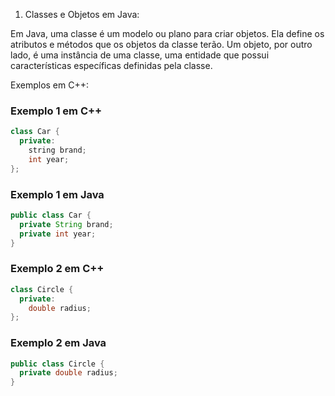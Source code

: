 1. Classes e Objetos em Java:

Em Java, uma classe é um modelo ou plano para criar objetos. Ela define os atributos e métodos que os objetos da classe terão. Um objeto, por outro lado, é uma instância de uma classe, uma entidade que possui características específicas definidas pela classe.

Exemplos em C++:

### Exemplo 1 em C++
~~~cpp
class Car {
  private:
    string brand;
    int year;
};
~~~
### Exemplo 1 em Java
~~~java
public class Car {
  private String brand;
  private int year;
}

~~~
### Exemplo 2 em C++
~~~cpp
class Circle {
  private:
    double radius;
};

~~~
### Exemplo 2 em Java
~~~java
public class Circle {
  private double radius;
}
~~~